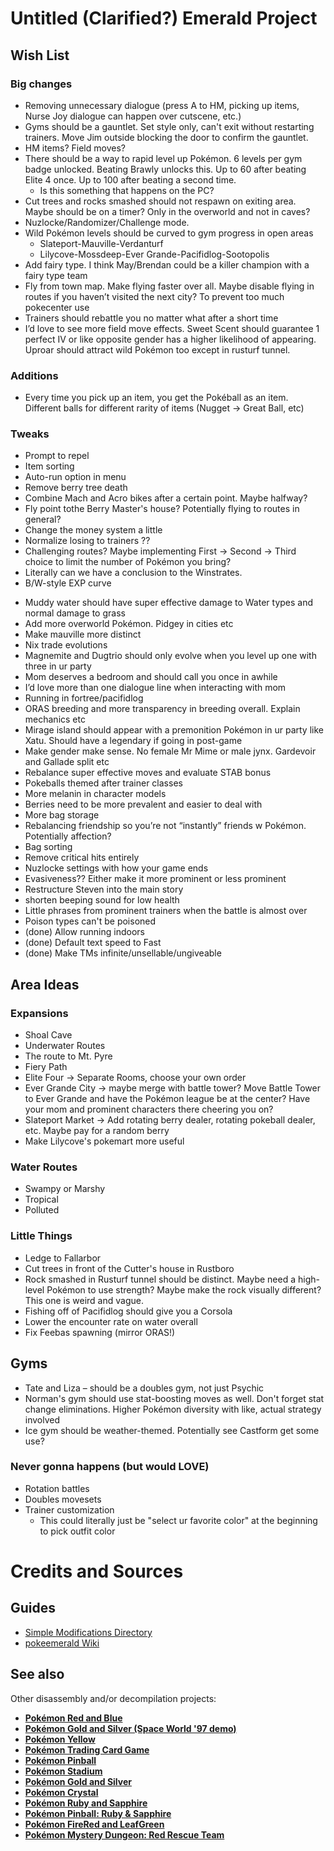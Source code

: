 # Untitled (Clarified?) Emerald Project

## Wish List
### Big changes
* Removing unnecessary dialogue (press A to HM, picking up items, Nurse Joy dialogue can happen over cutscene, etc.)
* Gyms should be a gauntlet. Set style only, can't exit without restarting trainers. Move Jim outside blocking the door to confirm the gauntlet.
* HM items? Field moves?
* There should be a way to rapid level up Pokémon. 6 levels per gym badge unlocked. Beating Brawly unlocks this. Up to 60 after beating Elite 4 once. Up to 100 after beating a second time.
  *  Is this something that happens on the PC?
* Cut trees and rocks smashed should not respawn on exiting area. Maybe should be on a timer? Only in the overworld and not in caves?
* Nuzlocke/Randomizer/Challenge mode.
* Wild Pokémon levels should be curved to gym progress in open areas 
  * Slateport-Mauville-Verdanturf
  * Lilycove-Mossdeep-Ever Grande-Pacifidlog-Sootopolis
* Add fairy type. I think May/Brendan could be a killer champion with a fairy type team
* Fly from town map. Make flying faster over all. Maybe disable flying in routes if you haven’t visited the next city? To prevent too much pokecenter use
* Trainers should rebattle you no matter what after a short time
* I’d love to see more field move effects. Sweet Scent should guarantee 1 perfect IV or like opposite gender has a higher likelihood of appearing. Uproar should attract wild Pokémon too except in rusturf tunnel. 

### Additions
* Every time you pick up an item, you get the Pokéball as an item. Different balls for different rarity of items (Nugget → Great Ball, etc)


### Tweaks
* Prompt to repel
* Item sorting
* Auto-run option in menu
* Remove berry tree death
* Combine Mach and Acro bikes after a certain point. Maybe halfway?
* Fly point tothe Berry Master's house? Potentially flying to routes in general?
* Change the money system a little
* Normalize losing to trainers ?? 
* Challenging routes? Maybe implementing First → Second → Third choice to limit the number of Pokémon you bring?
* Literally can we have a conclusion to the Winstrates.
* B/W-style EXP curve
- Muddy water should have super effective damage to Water types and normal damage to grass
- Add more overworld Pokémon. Pidgey in cities etc
- Make mauville more distinct
- Nix trade evolutions 
- Magnemite and Dugtrio should only evolve when you level up one with three in ur party
- Mom deserves a bedroom and should call you once in awhile
- I’d love more than one dialogue line when interacting with mom
- Running in fortree/pacifidlog
- ORAS breeding and more transparency in breeding overall. Explain mechanics etc
- Mirage island should appear with a premonition Pokémon in ur party like Xatu. Should have a legendary if going in post-game
- Make gender make sense. No female Mr Mime or male jynx. Gardevoir and Gallade split etc
- Rebalance super effective moves and evaluate STAB bonus
- Pokeballs themed after trainer classes
- More melanin in character models
- Berries need to be more prevalent and easier to deal with
- More bag storage
- Rebalancing friendship so you’re not “instantly” friends w Pokémon. Potentially affection?
- Bag sorting
- Remove critical hits entirely
- Nuzlocke settings with how your game ends
- Evasiveness?? Either make it more prominent or less prominent
- Restructure Steven into the main story
- shorten beeping sound for low health
- Little phrases from prominent trainers when the battle is almost over
- Poison types can't be poisoned
- (done) Allow running indoors
- (done) Default text speed to Fast
- (done) Make TMs infinite/unsellable/ungiveable

## Area Ideas
### Expansions
* Shoal Cave
* Underwater Routes
* The route to Mt. Pyre
* Fiery Path
* Elite Four → Separate Rooms, choose your own order
* Ever Grande City → maybe merge with battle tower? Move Battle Tower to Ever Grande and have the Pokémon league be at the center? Have your mom and prominent characters there cheering you on?
* Slateport Market → Add rotating berry dealer, rotating pokeball dealer, etc. Maybe pay for a random berry
* Make Lilycove's pokemart more useful

### Water Routes
* Swampy or Marshy
* Tropical
* Polluted

### Little Things
* Ledge to Fallarbor 
* Cut trees in front of the Cutter's house in Rustboro
* Rock smashed in Rusturf tunnel should be distinct. Maybe need a high-level Pokémon to use strength? Maybe make the rock visually different? This one is weird and vague.
* Fishing off of Pacifidlog should give you a Corsola
* Lower the encounter rate on water overall
* Fix Feebas spawning (mirror ORAS!)


## Gyms
* Tate and Liza – should be a doubles gym, not just Psychic
* Norman's gym should use stat-boosting moves as well. Don't forget stat change eliminations. Higher Pokémon diversity with like, actual strategy involved
* Ice gym should be weather-themed. Potentially see Castform get some use?



### Never gonna happens (but would LOVE)
* Rotation battles
* Doubles movesets
* Trainer customization
  * This could literally just be "select ur favorite color" at the beginning to pick outfit color

# Credits and Sources

## Guides
* [Simple Modifications Directory](https://www.pokecommunity.com/showthread.php?p=9986048)
* [pokeemerald Wiki](https://github.com/pret/pokeemerald/wiki)

## See also

Other disassembly and/or decompilation projects:
* [**Pokémon Red and Blue**](https://github.com/pret/pokered)
* [**Pokémon Gold and Silver (Space World '97 demo)**](https://github.com/pret/pokegold-spaceworld)
* [**Pokémon Yellow**](https://github.com/pret/pokeyellow)
* [**Pokémon Trading Card Game**](https://github.com/pret/poketcg)
* [**Pokémon Pinball**](https://github.com/pret/pokepinball)
* [**Pokémon Stadium**](https://github.com/pret/pokestadium)
* [**Pokémon Gold and Silver**](https://github.com/pret/pokegold)
* [**Pokémon Crystal**](https://github.com/pret/pokecrystal)
* [**Pokémon Ruby and Sapphire**](https://github.com/pret/pokeruby)
* [**Pokémon Pinball: Ruby & Sapphire**](https://github.com/pret/pokepinballrs)
* [**Pokémon FireRed and LeafGreen**](https://github.com/pret/pokefirered)
* [**Pokémon Mystery Dungeon: Red Rescue Team**](https://github.com/pret/pmd-red)
